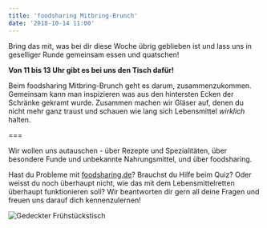 ```yaml
---
title: 'foodsharing Mitbring-Brunch'
date: '2018-10-14 11:00'
---
```


Bring das mit, was bei dir diese Woche übrig geblieben ist und lass uns in geselliger Runde gemeinsam essen und quatschen!

**Von 11 bis 13 Uhr gibt es bei uns den Tisch dafür!**

Beim foodsharing Mitbring-Brunch geht es darum, zusammenzukommen.
Gemeinsam kann man inspizieren was aus den hintersten Ecken der Schränke gekramt wurde. Zusammen machen wir Gläser auf, denen du nicht mehr ganz traust und schauen wie lang sich Lebensmittel _wirklich_ halten.

===

Wir wollen uns autauschen  - über Rezepte und Spezialitäten, über besondere Funde und unbekannte Nahrungsmittel, und über foodsharing.

Hast du Probleme mit [foodsharing.de](https://foodsharing.de)? Brauchst du Hilfe beim Quiz? Oder weisst du noch überhaupt nicht, wie das mit dem Lebensmittelretten überhaupt funktionieren soll?
Wir beantworten dir gern all deine Fragen und freuen uns darauf dich kennenzulernen!

![Gedeckter Frühstückstisch](/pics/breakfast.jpg)
